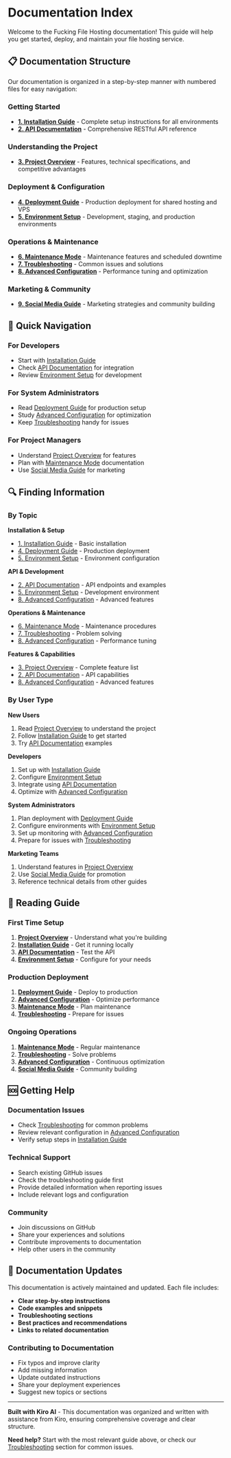 # Documentation Index

Welcome to the Fucking File Hosting documentation! This guide will help you get started, deploy, and maintain your file hosting service.

## 📋 Documentation Structure

Our documentation is organized in a step-by-step manner with numbered files for easy navigation:

### Getting Started
- **[1. Installation Guide](1.installation.md)** - Complete setup instructions for all environments
- **[2. API Documentation](2.api-documentation.md)** - Comprehensive RESTful API reference

### Understanding the Project
- **[3. Project Overview](3.project-overview.md)** - Features, technical specifications, and competitive advantages

### Deployment & Configuration
- **[4. Deployment Guide](4.deployment-guide.md)** - Production deployment for shared hosting and VPS
- **[5. Environment Setup](5.environment-setup.md)** - Development, staging, and production environments

### Operations & Maintenance
- **[6. Maintenance Mode](6.maintenance-mode.md)** - Maintenance features and scheduled downtime
- **[7. Troubleshooting](7.troubleshooting.md)** - Common issues and solutions
- **[8. Advanced Configuration](8.advanced-configuration.md)** - Performance tuning and optimization

### Marketing & Community
- **[9. Social Media Guide](9.social-media-guide.md)** - Marketing strategies and community building

## 🚀 Quick Navigation

### For Developers
- Start with [Installation Guide](1.installation.md)
- Check [API Documentation](2.api-documentation.md) for integration
- Review [Environment Setup](5.environment-setup.md) for development

### For System Administrators
- Read [Deployment Guide](4.deployment-guide.md) for production setup
- Study [Advanced Configuration](8.advanced-configuration.md) for optimization
- Keep [Troubleshooting](7.troubleshooting.md) handy for issues

### For Project Managers
- Understand [Project Overview](3.project-overview.md) for features
- Plan with [Maintenance Mode](6.maintenance-mode.md) documentation
- Use [Social Media Guide](9.social-media-guide.md) for marketing

## 🔍 Finding Information

### By Topic

**Installation & Setup**
- [1. Installation Guide](1.installation.md) - Basic installation
- [4. Deployment Guide](4.deployment-guide.md) - Production deployment
- [5. Environment Setup](5.environment-setup.md) - Environment configuration

**API & Development**
- [2. API Documentation](2.api-documentation.md) - API endpoints and examples
- [5. Environment Setup](5.environment-setup.md) - Development environment
- [8. Advanced Configuration](8.advanced-configuration.md) - Advanced features

**Operations & Maintenance**
- [6. Maintenance Mode](6.maintenance-mode.md) - Maintenance procedures
- [7. Troubleshooting](7.troubleshooting.md) - Problem solving
- [8. Advanced Configuration](8.advanced-configuration.md) - Performance tuning

**Features & Capabilities**
- [3. Project Overview](3.project-overview.md) - Complete feature list
- [2. API Documentation](2.api-documentation.md) - API capabilities
- [8. Advanced Configuration](8.advanced-configuration.md) - Advanced features

### By User Type

**New Users**
1. Read [Project Overview](3.project-overview.md) to understand the project
2. Follow [Installation Guide](1.installation.md) to get started
3. Try [API Documentation](2.api-documentation.md) examples

**Developers**
1. Set up with [Installation Guide](1.installation.md)
2. Configure [Environment Setup](5.environment-setup.md)
3. Integrate using [API Documentation](2.api-documentation.md)
4. Optimize with [Advanced Configuration](8.advanced-configuration.md)

**System Administrators**
1. Plan deployment with [Deployment Guide](4.deployment-guide.md)
2. Configure environments with [Environment Setup](5.environment-setup.md)
3. Set up monitoring with [Advanced Configuration](8.advanced-configuration.md)
4. Prepare for issues with [Troubleshooting](7.troubleshooting.md)

**Marketing Teams**
1. Understand features in [Project Overview](3.project-overview.md)
2. Use [Social Media Guide](9.social-media-guide.md) for promotion
3. Reference technical details from other guides

## 📖 Reading Guide

### First Time Setup
1. **[Project Overview](3.project-overview.md)** - Understand what you're building
2. **[Installation Guide](1.installation.md)** - Get it running locally
3. **[API Documentation](2.api-documentation.md)** - Test the API
4. **[Environment Setup](5.environment-setup.md)** - Configure for your needs

### Production Deployment
1. **[Deployment Guide](4.deployment-guide.md)** - Deploy to production
2. **[Advanced Configuration](8.advanced-configuration.md)** - Optimize performance
3. **[Maintenance Mode](6.maintenance-mode.md)** - Plan maintenance
4. **[Troubleshooting](7.troubleshooting.md)** - Prepare for issues

### Ongoing Operations
1. **[Maintenance Mode](6.maintenance-mode.md)** - Regular maintenance
2. **[Troubleshooting](7.troubleshooting.md)** - Solve problems
3. **[Advanced Configuration](8.advanced-configuration.md)** - Continuous optimization
4. **[Social Media Guide](9.social-media-guide.md)** - Community building

## 🆘 Getting Help

### Documentation Issues
- Check [Troubleshooting](7.troubleshooting.md) for common problems
- Review relevant configuration in [Advanced Configuration](8.advanced-configuration.md)
- Verify setup steps in [Installation Guide](1.installation.md)

### Technical Support
- Search existing GitHub issues
- Check the troubleshooting guide first
- Provide detailed information when reporting issues
- Include relevant logs and configuration

### Community
- Join discussions on GitHub
- Share your experiences and solutions
- Contribute improvements to documentation
- Help other users in the community

## 🔄 Documentation Updates

This documentation is actively maintained and updated. Each file includes:

- **Clear step-by-step instructions**
- **Code examples and snippets**
- **Troubleshooting sections**
- **Best practices and recommendations**
- **Links to related documentation**

### Contributing to Documentation
- Fix typos and improve clarity
- Add missing information
- Update outdated instructions
- Share your deployment experiences
- Suggest new topics or sections

---

**Built with Kiro AI** - This documentation was organized and written with assistance from Kiro, ensuring comprehensive coverage and clear structure.

**Need help?** Start with the most relevant guide above, or check our [Troubleshooting](7.troubleshooting.md) section for common issues.